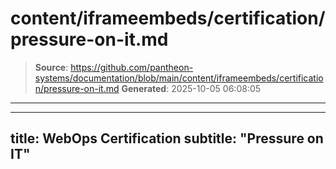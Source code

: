 # content/iframeembeds/certification/pressure-on-it.md

> **Source**: https://github.com/pantheon-systems/documentation/blob/main/content/iframeembeds/certification/pressure-on-it.md
> **Generated**: 2025-10-05 06:08:05

---

---
title: WebOps Certification
subtitle: "Pressure on IT"
---

<Partial file="certification-guide/pressure-on-it.md" />
